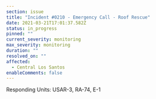 ```yaml
---
section: issue
title: "Incident #0210 - Emergency Call - Roof Rescue"
date: 2021-03-21T17:01:37.582Z
status: in_progress
pinned: ""
current_severity: monitoring
max_severity: monitoring
duration: ""
resolved_on: ""
affected:
  - Central Los Santos
enableComments: false
---
```

Responding Units: USAR-3, RA-74, E-1